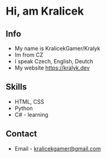 # Hi, am Kralicek
## Info
- My name is KralicekGamer/Kralyk
- Im from CZ
- I speak Czech, English, Deutch
- My website https://kralyk.dev

## Skills
- HTML, CSS
- Python
- C# - learning

## Contact
- Email - kralicekgamer@gmail.com
